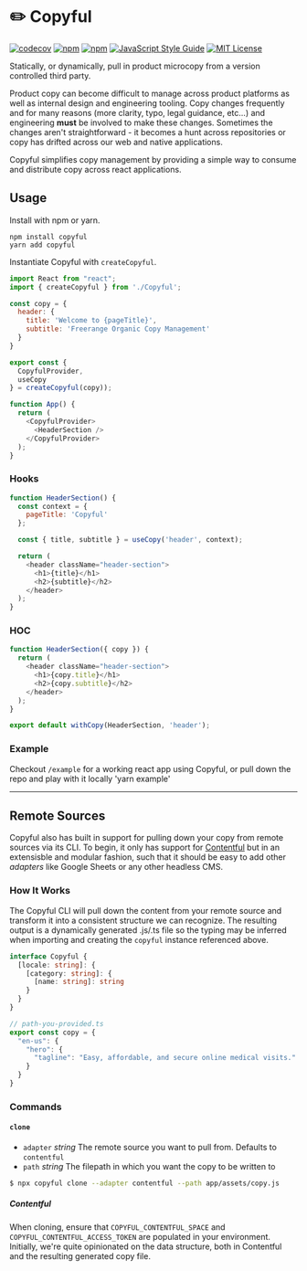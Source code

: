 # ✏️ Copyful

[![codecov](https://codecov.io/gh/heydoctor/copyful/branch/master/graph/badge.svg)](https://codecov.io/gh/heydoctor/copyful)
[![npm](https://img.shields.io/npm/v/copyful.svg)](https://www.npmjs.com/package/copyful)
[![npm](https://img.shields.io/npm/dm/copyful.svg)](https://npm-stat.com/charts.html?package=copyful&from=2017-05-19)
[![JavaScript Style Guide](https://img.shields.io/badge/code%20style-prettier-brightgreen.svg)](http://standardjs.com/)
[![MIT License](https://img.shields.io/npm/l/copyful.svg?style=flat-square)](https://github.com/heydoctor/copyful/blob/master/LICENSE)

Statically, or dynamically, pull in product microcopy from a version controlled third party.

Product copy can become difficult to manage across product platforms as well as internal design and engineering tooling. Copy changes frequently and for many reasons (more clarity, typo, legal guidance, etc...) and engineering **must** be involved to make these changes. Sometimes the changes aren't straightforward - it becomes a hunt across repositories or copy has drifted across our web and native applications.

Copyful simplifies copy management by providing a simple way to consume and distribute copy across react applications.

## Usage
Install with npm or yarn.
```
npm install copyful
yarn add copyful
```

Instantiate Copyful with `createCopyful`.
```javascript
import React from "react";
import { createCopyful } from './Copyful';

const copy = {
  header: {
    title: 'Welcome to {pageTitle}',
    subtitle: 'Freerange Organic Copy Management'
  }
}

export const {
  CopyfulProvider,
  useCopy
} = createCopyful(copy));

function App() {
  return (
    <CopyfulProvider>
      <HeaderSection />
    </CopyfulProvider>
  );
}
```

### Hooks
```javascript
function HeaderSection() {
  const context = {
    pageTitle: 'Copyful'
  };

  const { title, subtitle } = useCopy('header', context);

  return (
    <header className="header-section">
      <h1>{title}</h1>
      <h2>{subtitle}</h2>
    </header>
  );
}
```

### HOC
```javascript
function HeaderSection({ copy }) {
  return (
    <header className="header-section">
      <h1>{copy.title}</h1>
      <h2>{copy.subtitle}</h2>
    </header>
  );
}

export default withCopy(HeaderSection, 'header');
```

### Example
Checkout `/example` for a working react app using Copyful, or pull down the repo and play with it locally
'yarn example'

---

## Remote Sources
Copyful also has built in support for pulling down your copy from remote sources via its CLI. To begin, it only has support for [Contentful](https://www.contentful.com) but in an extensisble and modular fashion, such that it should be easy to add other *adapters* like Google Sheets or any other headless CMS.

### How It Works
The Copyful CLI will pull down the content from your remote source and transform it into a consistent structure we can recognize. The resulting output is a dynamically generated .js/.ts file so the typing may be inferred when importing and creating the `copyful` instance referenced above.

```ts
interface Copyful {
  [locale: string]: {
    [category: string]: {
      [name: string]: string
    }
  }
}

// path-you-provided.ts
export const copy = {
  "en-us": {
    "hero": {
      "tagline": "Easy, affordable, and secure online medical visits."
    }
  }
}
```

### Commands

#### `clone`
- `adapter` *string* The remote source you want to pull from. Defaults to `contentful`
- `path` *string* The filepath in which you want the copy to be written to
  
```sh
$ npx copyful clone --adapter contentful --path app/assets/copy.js
```

##### Contentful
When cloning, ensure that `COPYFUL_CONTENTFUL_SPACE` and `COPYFUL_CONTENTFUL_ACCESS_TOKEN` are populated in your environment. Initially, we're quite opinionated on the data structure, both in Contentful and the resulting generated copy file. 